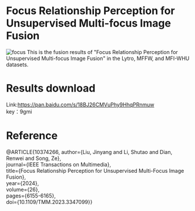 # Focus Relationship Perception for Unsupervised Multi-focus Image Fusion
![focus](https://github.com/1318133/Focus-Relationship-Perception-for-Unsupervised-Multi-focus-Image-Fusion/assets/144504927/8304cf59-2727-4e58-8655-21c4015ca0ad)
This is the fusion results of "Focus Relationship Perception for Unsupervised Multi-focus Image Fusion" in the Lytro, MFFW, and MFI-WHU datasets.

# Results download
Link:https://pan.baidu.com/s/18BJ26CMVuPhy9HhqPRnmuw  
key：9gmi  

# Reference
@ARTICLE{10374266,
  author={Liu, Jinyang and Li, Shutao and Dian, Renwei and Song, Ze},  
  journal={IEEE Transactions on Multimedia},   
  title={Focus Relationship Perception for Unsupervised Multi-Focus Image Fusion},   
  year={2024},  
  volume={26},  
  pages={6155-6165},  
  doi={10.1109/TMM.2023.3347099}}
